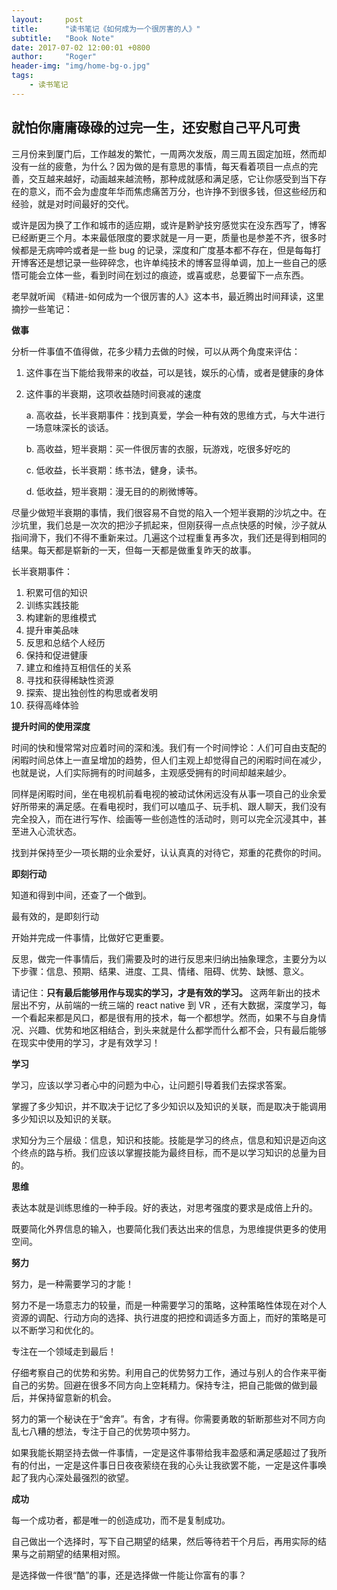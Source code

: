```yaml
---
layout:     post
title:      "读书笔记《如何成为一个很厉害的人》"
subtitle:   "Book Note"
date: 2017-07-02 12:00:01 +0800
author:     "Roger"
header-img: "img/home-bg-o.jpg"
tags:
    - 读书笔记
---
```

就怕你庸庸碌碌的过完一生，还安慰自己平凡可贵
---

三月份来到厦门后，工作越发的繁忙，一周两次发版，周三周五固定加班，然而却没有一丝的疲惫，为什么？因为做的是有意思的事情，每天看着项目一点点的完善，交互越来越好，动画越来越流畅，那种成就感和满足感，它让你感受到当下存在的意义，而不会为虚度年华而焦虑痛苦万分，也许挣不到很多钱，但这些经历和经验，就是对时间最好的交代。

或许是因为换了工作和城市的适应期，或许是黔驴技穷感觉实在没东西写了，博客已经断更三个月。本来最低限度的要求就是一月一更，质量也是参差不齐，很多时候都是无病呻吟或者是一些 bug 的记录，深度和广度基本都不存在，但是每每打开博客还是想记录一些碎碎念，也许单纯技术的博客显得单调，加上一些自己的感悟可能会立体一些，看到时间在划过的痕迹，或喜或悲，总要留下一点东西。

老早就听闻 《精进-如何成为一个很厉害的人》这本书，最近腾出时间拜读，这里摘抄一些笔记：

**做事**

分析一件事值不值得做，花多少精力去做的时候，可以从两个角度来评估：
1. 这件事在当下能给我带来的收益，可以是钱，娱乐的心情，或者是健康的身体
2. 这件事的半衰期，这项收益随时间衰减的速度

    a. 高收益，长半衰期事件：找到真爱，学会一种有效的思维方式，与大牛进行一场意味深长的谈话。

    b. 高收益，短半衰期：买一件很厉害的衣服，玩游戏，吃很多好吃的

    c. 低收益，长半衰期：练书法，健身，读书。

    d. 低收益，短半衰期：漫无目的的刷微博等。

尽量少做短半衰期的事情，我们很容易不自觉的陷入一个短半衰期的沙坑之中。在沙坑里，我们总是一次次的把沙子抓起来，但刚获得一点点快感的时候，沙子就从指间滑下，我们不得不重新来过。几遍这个过程重复再多次，我们还是得到相同的结果。每天都是崭新的一天，但每一天都是做重复昨天的故事。

长半衰期事件：

1. 积累可信的知识
2. 训练实践技能
3. 构建新的思维模式
4. 提升审美品味
5. 反思和总结个人经历
6. 保持和促进健康
7. 建立和维持互相信任的关系
8. 寻找和获得稀缺性资源
9. 探索、提出独创性的构思或者发明
10. 获得高峰体验

**提升时间的使用深度**

时间的快和慢常常对应着时间的深和浅。我们有一个时间悖论：人们可自由支配的闲暇时间总体上一直呈增加的趋势，但人们主观上却觉得自己的闲暇时间在减少，也就是说，人们实际拥有的时间越多，主观感受拥有的时间却越来越少。

同样是闲暇时间，坐在电视机前看电视的被动试休闲远没有从事一项自己的业余爱好所带来的满足感。在看电视时，我们可以嗑瓜子、玩手机、跟人聊天，我们没有完全投入，而在进行写作、绘画等一些创造性的活动时，则可以完全沉浸其中，甚至进入心流状态。

找到并保持至少一项长期的业余爱好，认认真真的对待它，郑重的花费你的时间。

**即刻行动**

知道和得到中间，还查了一个做到。

最有效的，是即刻行动

开始并完成一件事情，比做好它更重要。

反思，做完一件事情后，我们需要及时的进行反思来归纳出抽象理念，主要分为以下步骤：信息、预期、结果、进度、工具、情绪、阻碍、优势、缺憾、意义。

请记住：**只有最后能够用作与现实的学习，才是有效的学习。** 这两年新出的技术层出不穷，从前端的一统三端的 react native 到 VR ，还有大数据，深度学习，每一个看起来都是风口，都是很有用的技术，每一个都想学。然而，如果不与自身情况、兴趣、优势和地区相结合，到头来就是什么都学而什么都不会，只有最后能够在现实中使用的学习，才是有效学习！

**学习**

学习，应该以学习者心中的问题为中心，让问题引导着我们去探求答案。

掌握了多少知识，并不取决于记忆了多少知识以及知识的关联，而是取决于能调用多少知识以及知识的关联。

求知分为三个层级：信息，知识和技能。技能是学习的终点，信息和知识是迈向这个终点的路与桥。我们应该以掌握技能为最终目标，而不是以学习知识的总量为目的。

**思维**

表达本就是训练思维的一种手段。好的表达，对思考强度的要求是成倍上升的。

既要简化外界信息的输入，也要简化我们表达出来的信息，为思维提供更多的使用空间。

**努力**

努力，是一种需要学习的才能！

努力不是一场意志力的较量，而是一种需要学习的策略，这种策略性体现在对个人资源的调配、行动方向的选择、执行进度的把控和调适多方面上，而好的策略是可以不断学习和优化的。

专注在一个领域走到最后！

仔细考察自己的优势和劣势。利用自己的优势努力工作，通过与别人的合作来平衡自己的劣势。回避在很多不同方向上空耗精力。保持专注，把自己能做的做到最后，并保持留意新的机会。

努力的第一个秘诀在于“舍弃”。有舍，才有得。你需要勇敢的斩断那些对不同方向乱七八糟的想法，专注于自己的优势项中努力。

如果我能长期坚持去做一件事情，一定是这件事带给我丰盈感和满足感超过了我所有的付出，一定是这件事日日夜夜萦绕在我的心头让我欲罢不能，一定是这件事唤起了我内心深处最强烈的欲望。

**成功**

每一个成功者，都是唯一的创造成功，而不是复制成功。

自己做出一个选择时，写下自己期望的结果，然后等待若干个月后，再用实际的结果与之前期望的结果相对照。

是选择做一件很“酷”的事，还是选择做一件能让你富有的事？
